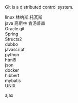Git is a distributed control system.

linux 林纳斯.托瓦斯  
java 高斯林 肯汤普森  
Oracle
git  
Spring  
Structs2  
dubbo  
javascript  
python  
html5  
json  
docker  
hibbert  
mybatis  
UNIX  

ajax

